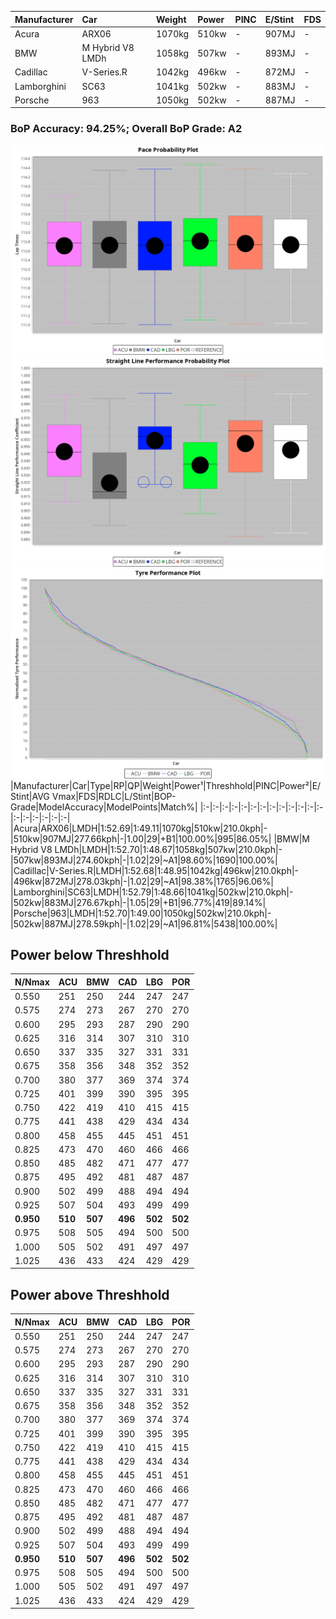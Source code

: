 |Manufacturer|Car|Weight|Power|PINC|E/Stint|FDS|
|:-|:-|:-|:-|:-|:-|:-|
|Acura|ARX06|1070kg|510kw|-|907MJ|-|
|BMW|M Hybrid V8 LMDh|1058kg|507kw|-|893MJ|-|
|Cadillac|V-Series.R|1042kg|496kw|-|872MJ|-|
|Lamborghini|SC63|1041kg|502kw|-|883MJ|-|
|Porsche|963|1050kg|502kw|-|887MJ|-|

### BoP Accuracy: 94.25%; Overall BoP Grade: A2
![PACECHART](./IMG/ACOMETHOD.png)
![STRAIGHTLINEPERFORMANCECHART](./IMG/ACOMETHOD_sp.png)
![TYREPERFORMANCECHART](./IMG/ACOMETHOD_tw.png)
|Manufacturer|Car|Type|RP|QP|Weight|Power¹|Threshhold|PINC|Power²|E/Stint|AVG Vmax|FDS|RDLC|L/Stint|BOP-Grade|ModelAccuracy|ModelPoints|Match%|
|:-|:-|:-|:-|:-|:-|:-|:-|:-|:-|:-|:-|:-|:-|:-|:-|:-|:-|:-|
|Acura|ARX06|LMDH|1:52.69|1:49.11|1070kg|510kw|210.0kph|-|510kw|907MJ|277.66kph|-|1.00|29|+B1|100.00%|995|86.05%|
|BMW|M Hybrid V8 LMDh|LMDH|1:52.70|1:48.67|1058kg|507kw|210.0kph|-|507kw|893MJ|274.60kph|-|1.02|29|~A1|98.60%|1690|100.00%|
|Cadillac|V-Series.R|LMDH|1:52.68|1:48.95|1042kg|496kw|210.0kph|-|496kw|872MJ|278.03kph|-|1.02|29|~A1|98.38%|1765|96.06%|
|Lamborghini|SC63|LMDH|1:52.79|1:48.66|1041kg|502kw|210.0kph|-|502kw|883MJ|276.67kph|-|1.05|29|+B1|96.77%|419|89.14%|
|Porsche|963|LMDH|1:52.70|1:49.00|1050kg|502kw|210.0kph|-|502kw|887MJ|278.59kph|-|1.02|29|~A1|96.81%|5438|100.00%|

## Power below Threshhold
|N/Nmax|ACU|BMW|CAD|LBG|POR|
|:-|:-|:-|:-|:-|:-|
|0.550|251|250|244|247|247|
|0.575|274|273|267|270|270|
|0.600|295|293|287|290|290|
|0.625|316|314|307|310|310|
|0.650|337|335|327|331|331|
|0.675|358|356|348|352|352|
|0.700|380|377|369|374|374|
|0.725|401|399|390|395|395|
|0.750|422|419|410|415|415|
|0.775|441|438|429|434|434|
|0.800|458|455|445|451|451|
|0.825|473|470|460|466|466|
|0.850|485|482|471|477|477|
|0.875|495|492|481|487|487|
|0.900|502|499|488|494|494|
|0.925|507|504|493|499|499|
|**0.950**|**510**|**507**|**496**|**502**|**502**|
|0.975|508|505|494|500|500|
|1.000|505|502|491|497|497|
|1.025|436|433|424|429|429|

## Power above Threshhold
|N/Nmax|ACU|BMW|CAD|LBG|POR|
|:-|:-|:-|:-|:-|:-|
|0.550|251|250|244|247|247|
|0.575|274|273|267|270|270|
|0.600|295|293|287|290|290|
|0.625|316|314|307|310|310|
|0.650|337|335|327|331|331|
|0.675|358|356|348|352|352|
|0.700|380|377|369|374|374|
|0.725|401|399|390|395|395|
|0.750|422|419|410|415|415|
|0.775|441|438|429|434|434|
|0.800|458|455|445|451|451|
|0.825|473|470|460|466|466|
|0.850|485|482|471|477|477|
|0.875|495|492|481|487|487|
|0.900|502|499|488|494|494|
|0.925|507|504|493|499|499|
|**0.950**|**510**|**507**|**496**|**502**|**502**|
|0.975|508|505|494|500|500|
|1.000|505|502|491|497|497|
|1.025|436|433|424|429|429|
